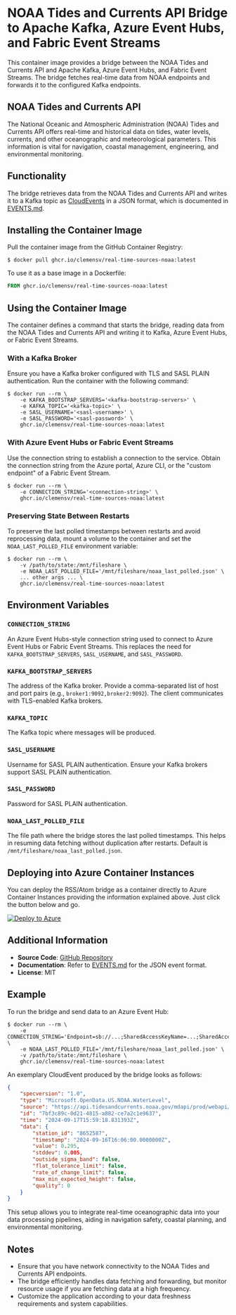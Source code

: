 # NOAA Tides and Currents API Bridge to Apache Kafka, Azure Event Hubs, and Fabric Event Streams

This container image provides a bridge between the NOAA Tides and Currents API and Apache Kafka, Azure Event Hubs, and Fabric Event Streams. The bridge fetches real-time data from NOAA endpoints and forwards it to the configured Kafka endpoints.

## NOAA Tides and Currents API

The National Oceanic and Atmospheric Administration (NOAA) Tides and Currents API offers real-time and historical data on tides, water levels, currents, and other oceanographic and meteorological parameters. This information is vital for navigation, coastal management, engineering, and environmental monitoring.

## Functionality

The bridge retrieves data from the NOAA Tides and Currents API and writes it to a Kafka topic as [CloudEvents](https://cloudevents.io/) in a JSON format, which is documented in [EVENTS.md](EVENTS.md).

## Installing the Container Image

Pull the container image from the GitHub Container Registry:

```shell
$ docker pull ghcr.io/clemensv/real-time-sources-noaa:latest
```

To use it as a base image in a Dockerfile:

```dockerfile
FROM ghcr.io/clemensv/real-time-sources-noaa:latest
```

## Using the Container Image

The container defines a command that starts the bridge, reading data from the NOAA Tides and Currents API and writing it to Kafka, Azure Event Hubs, or Fabric Event Streams.

### With a Kafka Broker

Ensure you have a Kafka broker configured with TLS and SASL PLAIN authentication. Run the container with the following command:

```shell
$ docker run --rm \
    -e KAFKA_BOOTSTRAP_SERVERS='<kafka-bootstrap-servers>' \
    -e KAFKA_TOPIC='<kafka-topic>' \
    -e SASL_USERNAME='<sasl-username>' \
    -e SASL_PASSWORD='<sasl-password>' \
    ghcr.io/clemensv/real-time-sources-noaa:latest
```

### With Azure Event Hubs or Fabric Event Streams

Use the connection string to establish a connection to the service. Obtain the connection string from the Azure portal, Azure CLI, or the "custom endpoint" of a Fabric Event Stream.

```shell
$ docker run --rm \
    -e CONNECTION_STRING='<connection-string>' \
    ghcr.io/clemensv/real-time-sources-noaa:latest
```

### Preserving State Between Restarts

To preserve the last polled timestamps between restarts and avoid reprocessing data, mount a volume to the container and set the `NOAA_LAST_POLLED_FILE` environment variable:

```shell
$ docker run --rm \
    -v /path/to/state:/mnt/fileshare \
    -e NOAA_LAST_POLLED_FILE='/mnt/fileshare/noaa_last_polled.json' \
    ... other args ... \
    ghcr.io/clemensv/real-time-sources-noaa:latest
```

## Environment Variables

### `CONNECTION_STRING`

An Azure Event Hubs-style connection string used to connect to Azure Event Hubs or Fabric Event Streams. This replaces the need for `KAFKA_BOOTSTRAP_SERVERS`, `SASL_USERNAME`, and `SASL_PASSWORD`.

### `KAFKA_BOOTSTRAP_SERVERS`

The address of the Kafka broker. Provide a comma-separated list of host and port pairs (e.g., `broker1:9092,broker2:9092`). The client communicates with TLS-enabled Kafka brokers.

### `KAFKA_TOPIC`

The Kafka topic where messages will be produced.

### `SASL_USERNAME`

Username for SASL PLAIN authentication. Ensure your Kafka brokers support SASL PLAIN authentication.

### `SASL_PASSWORD`

Password for SASL PLAIN authentication.

### `NOAA_LAST_POLLED_FILE`

The file path where the bridge stores the last polled timestamps. This helps in resuming data fetching without duplication after restarts. Default is `/mnt/fileshare/noaa_last_polled.json`.


## Deploying into Azure Container Instances

You can deploy the RSS/Atom bridge as a container directly to Azure Container
Instances providing the information explained above. Just click the button below and go.

[![Deploy to Azure](https://aka.ms/deploytoazurebutton)](https://portal.azure.com/#create/Microsoft.Template/uri/https%3A%2F%2Fraw.githubusercontent.com%2Fclemensv%2Freal-time-sources%2Fmain%2Fnoaa%2Fazure-template.json)


## Additional Information

- **Source Code**: [GitHub Repository](https://github.com/clemensv/real-time-sources/tree/main/noaa)
- **Documentation**: Refer to [EVENTS.md](EVENTS.md) for the JSON event format.
- **License**: MIT

## Example

To run the bridge and send data to an Azure Event Hub:

```shell
$ docker run --rm \
    -e CONNECTION_STRING='Endpoint=sb://...;SharedAccessKeyName=...;SharedAccessKey=...;EntityPath=...' \
    -e NOAA_LAST_POLLED_FILE='/mnt/fileshare/noaa_last_polled.json' \
    -v /path/to/state:/mnt/fileshare \
    ghcr.io/clemensv/real-time-sources-noaa:latest
```

An exemplary CloudEvent produced by the bridge looks as follows:

```json
{
    "specversion": "1.0",
    "type": "Microsoft.OpenData.US.NOAA.WaterLevel",
    "source": "https://api.tidesandcurrents.noaa.gov/mdapi/prod/webapi/stations/8652587.json",
    "id": "7bf3c89c-0d21-4815-a882-ce7a2c1e9637",
    "time": "2024-09-17T15:59:18.831393Z",
    "data": {
        "station_id": "8652587",
        "timestamp": "2024-09-16T16:06:00.0000000Z",
        "value": 0.295,
        "stddev": 0.005,
        "outside_sigma_band": false,
        "flat_tolerance_limit": false,
        "rate_of_change_limit": false,
        "max_min_expected_height": false,
        "quality": 0
    }
}
```

This setup allows you to integrate real-time oceanographic data into your data processing pipelines, aiding in navigation safety, coastal planning, and environmental monitoring.

## Notes

- Ensure that you have network connectivity to the NOAA Tides and Currents API endpoints.
- The bridge efficiently handles data fetching and forwarding, but monitor resource usage if you are fetching data at a high frequency.
- Customize the application according to your data freshness requirements and system capabilities.

